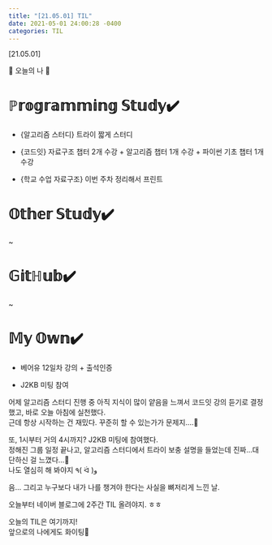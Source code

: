 ```yaml
---
title: "[21.05.01] TIL"
date: 2021-05-01 24:00:28 -0400
categories: TIL
---
```


[21.05.01]

🙌 오늘의 나 🙌

# ℙ𝕣𝕠𝕘𝕣𝕒𝕞𝕞𝕚𝕟𝕘 𝕊𝕥𝕦𝕕𝕪✔️
- {알고리즘 스터디} 트라이 짧게 스터디 

- {코드잇} 자료구조 챕터 2개 수강 + 알고리즘 챕터 1개 수강 + 파이썬 기초 챕터 1개 수강

- {학교 수업 자료구조} 이번 주차 정리해서 프린트
  

# 𝕆𝕥𝕙𝕖𝕣 𝕊𝕥𝕦𝕕𝕪✔️

~

# 𝔾𝕚𝕥ℍ𝕦𝕓✔️

~


# 𝕄𝕪 𝕆𝕨𝕟✔️

- 베어유 12일차 강의 + 출석인증

- J2KB 미팅 참여

  
어제 알고리즘 스터디 진행 중 아직 지식이 많이 얕음을 느껴서 코드잇 강의 듣기로 결정했고, 바로 오늘 아침에 실천했다.       
근데 항상 시작하는 건 재밌다. 꾸준히 할 수 있는가가 문제지....🤔    
 
또, 1시부터 거의 4시까지? J2KB 미팅에 참여했다.          
정해진 그룹 일정 끝나고, 알고리즘 스터디에서 트라이 보충 설명을 들었는데 진짜...대단하신 걸 느꼈다...🤭    
나도 열심히 해 봐야지 ٩( ᐛ )و    
    
음...
그리고 누구보다 내가 나를 챙겨야 한다는 사실을 뼈저리게 느낀 날.                  

오늘부터 네이버 블로그에 2주간 TIL 올려야지. ㅎㅎ               

오늘의 TIL은 여기까지!  
앞으로의 나에게도 화이팅🌸 
